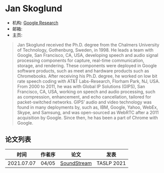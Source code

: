 # Jan Skoglund

- 机构: [Google Research](../Institutions/Google.md)
- 邮箱:
- 主页:

> Jan Skoglund received the Ph.D. degree from the Chalmers University of Technology, Gothenburg, Sweden, in 1998. He leads a team with Google, San Francisco, CA, USA, developing speech and audio signal processing components for capture, real-time communication, storage, and rendering. These components were deployed in Google software products, such as meet and hardware products such as Chromebooks. After receiving his Ph.D. degree, he worked on low bit rate speech coding with AT&T Labs-Research, Florham Park, NJ, USA. From 2000 to 2011, he was with Global IP Solutions (GIPS), San Francisco, CA, USA, working on speech and audio processing, such as compression, enhancement, and echo cancellation, tailored for packet-switched networks. GIPS’ audio and video technology was found in many deployments by, such as, IBM, Google, Yahoo, WebEx, Skype, and Samsung, and was open-sourced as WebRTC after a 2011 acquisition by Google. Since then, he has been a part of Chrome with Google.

## 论文列表

| 时间 | 作者序 | 论文 | 发表 |
|:-:|:-:|---|---|
| 2021.07.07 | 04/05 | [SoundStream](../Models/Speech_Neural_Codec/2021.07.07_SoundStream.md) | TASLP 2021 |